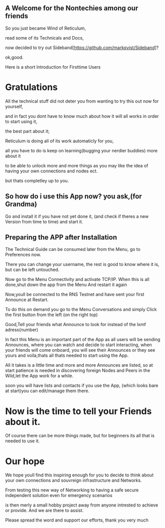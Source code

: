 ## A Welcome for the Nontechies among our friends

So you just became Wind of Reticulum,

read some of its Technicals and Docs,

now decided to try out Sideband[https://github.com/markqvist/Sideband]?

ok,good.

Here is a short Introduction for Firsttime Users

# Gratulations

All the technical stuff did not deter you from 
wanting to try this out now for yourself,

and in fact you dont have to know much 
about how it will all works 
in order to start using it,

the best part about it; 

Reticulum is doing all of its work 
automaticly for you,

all you have to do is keep on 
learning(bugging your nerdier buddies) more about it

to be able to unlock more and more things 
as you may like the idea of having 
your own connections and nodes ect.

but thats completley up to you.

## So how do i use this App now? you ask,(for Grandma)

Go and install it if you have not yet done it,
(and check if theres a new Version from time to time)
and start it.

## Preparing the APP after Installation

The Technical Guide can be consumed later 
from the Menu, go to Preferences now.

There you can change your username,
the rest is good to know where it is,
but can be left untouched.

Now go to the Menu Connectivity and activate TCP/IP.
When this is all done,shut down the app from the Menu
And restart it again

Now,youll be connected to the RNS Testnet 
and have sent your first Announce at Restart.

To do this on demand you go to the Menu Conversations
and simply Click the first button from the left 
(on the right top)

Good,Tell your friends what Announce to look for 
instead of the lxmf adress(number)

In fact this Menu is an important part of the App 
as all users will be sending Announces,
where you can watch and decide to start interacting,
when your friends will come onboard,
you will see their Announces or they see yours 
and voila,thats all thats needed to start using the App.

All it takes is a little time and more and more Announces are listed,
so at start patience is needed in discovering 
foreign Nodes and Peers in the Wild,let the App work for a while.

soon you will have lists and contacts if you use the App,
(which looks bare at start)you can edit/manage them there.

# Now is the time to tell your Friends about it.

Of course there can be more things made,
but for beginners its all that is needed to use it.

# Our hope

We hope youll find this inspiring enough for you 
to decide to think about your own connections 
and souvreign infrastructure and Networks.

From testing this new way of Networking to having 
a safe secure independent solution even for emergency 
scenarios 

is then merly a small hobby project away 
from anyone intrested to achieve or provide.
And we are there to assist.

Please spread the word and support our efforts,
thank you very much

